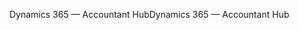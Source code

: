 <span data-ttu-id="5b644-101">Dynamics 365 — Accountant Hub</span><span class="sxs-lookup"><span data-stu-id="5b644-101">Dynamics 365 — Accountant Hub</span></span>

